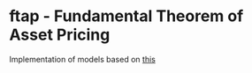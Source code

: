 # ftap - Fundamental Theorem of Asset Pricing

Implementation of models based on [this](http://kalx.net/ftap/xva.html)